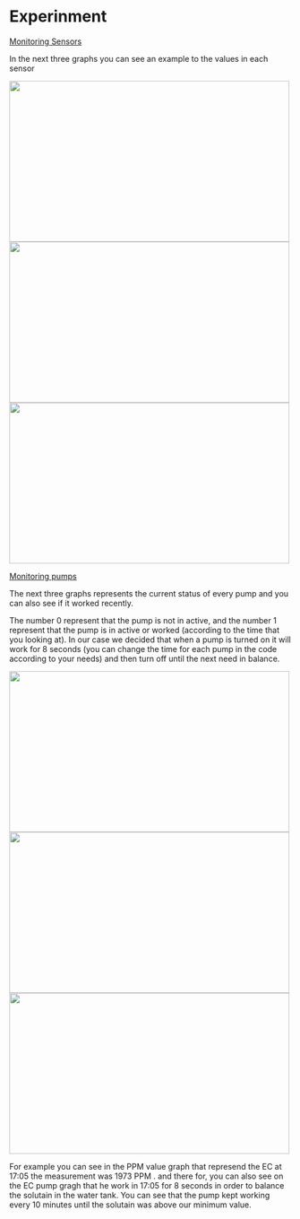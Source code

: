 # Experinment

<ins>Monitoring Sensors</ins>

In the next three graphs you can see an example to the values in each sensor

<img src="https://github.com/yuvalchemke/-Hydroponics---Monitoring-and-Balance-by-detection/blob/main/Thingspeak%20graphs/PPM%20value.jpeg" width="500" height="287">
<img src="https://github.com/yuvalchemke/-Hydroponics---Monitoring-and-Balance-by-detection/blob/main/Thingspeak%20graphs/pH%20value.jpeg" width="500" height="287">
<img src="https://github.com/yuvalchemke/-Hydroponics---Monitoring-and-Balance-by-detection/blob/main/Thingspeak%20graphs/Temprature%20value.jpeg" width="500" height="287">

<ins>Monitoring pumps</ins>

The next three graphs represents the current status of every pump and you can also see if it worked recently.

The number 0 represent that the pump is not in active, and the number 1 represent that the pump is in active or worked (according to the time that you looking at).
In our case we decided that when a pump is turned on it will work for 8 seconds (you can change the time for each pump in the code according to your needs) and then turn off until the next need in balance. 

 <img src="https://github.com/yuvalchemke/-Hydroponics---Monitoring-and-Balance-by-detection/blob/main/Thingspeak%20graphs/pH-%20pump.jpeg" width="500" height="287"><img src="https://github.com/yuvalchemke/-Hydroponics---Monitoring-and-Balance-by-detection/blob/main/Thingspeak%20graphs/pH%2B%20pump.jpeg" width="500" height="287">
 <img src="https://github.com/yuvalchemke/-Hydroponics---Monitoring-and-Balance-by-detection/blob/main/Thingspeak%20graphs/EC%20pump.jpeg" width="500" height="287">

For example you can see in the PPM value graph that represend the EC at 17:05 the measurement was 1973 PPM . and there for, you can also see on the EC pump gragh that he work in 17:05 for 8 seconds in order to balance the solutain in the water tank. You can see that the pump kept working every 10 minutes until the solutain was above our minimum value.
